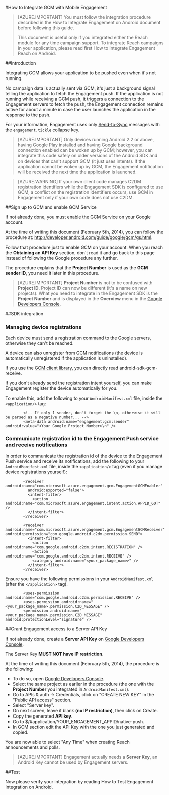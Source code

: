 <properties 
	pageTitle="Azure Mobile Engagement Android SDK Integration" 
	description="Latest updates and procedures for Android SDK for Azure Mobile Engagement"
	services="mobile-engagement" 
	documentationCenter="mobile" 
	authors="kpiteira" 
	manager="dwrede" 
	editor="" />

<tags 
	ms.service="mobile-engagement" 
	ms.workload="mobile" 
	ms.tgt_pltfrm="mobile-android" 
	ms.devlang="Java" 
	ms.topic="article" 
	ms.date="02/12/2015" 
	ms.author="kapiteir" />

#How to Integrate GCM with Mobile Engagement

> [AZURE.IMPORTANT] You must follow the integration procedure described in the How to Integrate Engagement on Android document before following this guide.
>
> This document is useful only if you integrated either the Reach module for any time campaign support. To integrate Reach campaigns in your application, please read first How to Integrate Engagement Reach on Android.

##Introduction

Integrating GCM allows your application to be pushed even when it's not running.

No campaign data is actually sent via GCM, it's just a background signal telling the application to fetch the Engagement push. If the application is not running while receiving a GCM push, it triggers a connection to the Engagement servers to fetch the push, the Engagement connection remains active for about a minute in case the user launches the application in the response to the push.

For your information, Engagement uses only [Send-to-Sync] messages with the `engagement.tickle` collapse key.

> [AZURE.IMPORTANT] Only devices running Android 2.2 or above, having Google Play installed and having Google background connection enabled can be woken up by GCM; however, you can integrate this code safely on older versions of the Android SDK and on devices that can't support GCM (it just uses intents). If the application cannot be woken up by GCM, the Engagement notification will be received the next time the application is launched.


> [AZURE.WARNING] If your own client code manages C2DM registration identifiers while the Engagement SDK is configured to use GCM, a conflict on the registration identifiers occurs, use GCM in Engagement only if your own code does not use C2DM.

##Sign up to GCM and enable GCM Service

If not already done, you must enable the GCM Service on your Google account.

At the time of writing this document (February 5th, 2014), you can follow the procedure at: [<http://developer.android.com/guide/google/gcm/gs.html>].

Follow that procedure just to enable GCM on your account. When you reach the **Obtaining an API Key** section, don't read it and go back to this page instead of following the Google procedure any further.

The procedure explains that the **Project Number** is used as the **GCM sender ID**, you need it later in this procedure.

> [AZURE.IMPORTANT] **Project Number** is not to be confused with **Project ID**. Project ID can now be different (it's a name on new projects). What you need to integrate in the Engagement SDK is the **Project Number** and is displayed in the **Overview** menu in the [Google Developers Console].

##SDK integration

### Managing device registrations

Each device must send a registration command to the Google servers, otherwise they can't be reached.

A device can also unregister from GCM notifications (the device is automatically unregistered if the application is uninstalled).

If you use the [GCM client library], you can directly read android-sdk-gcm-receive.

If you don't already send the registration intent yourself, you can make Engagement register the device automatically for you.

To enable this, add the following to your `AndroidManifest.xml` file, inside the `<application/>` tag:

			<!-- If only 1 sender, don't forget the \n, otherwise it will be parsed as a negative number... -->
			<meta-data android:name="engagement:gcm:sender" android:value="<Your Google Project Number>\n" />

### Communicate registration id to the Engagement Push service and receive notifications

In order to communicate the registration id of the device to the Engagement Push service and receive its notifications, add the following to your `AndroidManifest.xml` file, inside the `<application/>` tag (even if you manage device registrations yourself):

			<receiver android:name="com.microsoft.azure.engagement.gcm.EngagementGCMEnabler"
			  android:exported="false">
			  <intent-filter>
			    <action android:name="com.microsoft.azure.engagement.intent.action.APPID_GOT" />
			  </intent-filter>
			</receiver>
			
			<receiver android:name="com.microsoft.azure.engagement.gcm.EngagementGCMReceiver" android:permission="com.google.android.c2dm.permission.SEND">
			  <intent-filter>
			    <action android:name="com.google.android.c2dm.intent.REGISTRATION" />
			    <action android:name="com.google.android.c2dm.intent.RECEIVE" />
			    <category android:name="<your_package_name>" />
			  </intent-filter>
			</receiver>

Ensure you have the following permissions in your `AndroidManifest.xml` (after the `</application>` tag).

			<uses-permission android:name="com.google.android.c2dm.permission.RECEIVE" />
			<uses-permission android:name="<your_package_name>.permission.C2D_MESSAGE" />
			<permission android:name="<your_package_name>.permission.C2D_MESSAGE" android:protectionLevel="signature" />

##Grant Engagement access to a Server API Key

If not already done, create a **Server API Key** on [Google Developers Console].

The Server Key **MUST NOT have IP restriction**.

At the time of writing this document (February 5th, 2014), the procedure is the following:

-   To do so, open [Google Developers Console].
-   Select the same project as earlier in the procedure (the one with the **Project Number** you integrated in `AndroidManifest.xml`).
-   Go to APIs & auth -\> Credentials, click on "CREATE NEW KEY" in the "Public API access" section.
-   Select "Server key".
-   On next screen, leave it blank **(no IP restriction)**, then click on Create.
-   Copy the generated **API key**.
-   Go to $/\#application/YOUR\_ENGAGEMENT\_APPID/native-push.
-   In GCM section edit the API Key with the one you just generated and copied.

You are now able to select "Any Time" when creating Reach announcements and polls.

> [AZURE.IMPORTANT] Engagement actually needs a **Server Key**, an Android Key cannot be used by Engagement servers.

##Test

Now please verify your integration by reading How to Test Engagement Integration on Android.


[Send-to-Sync]:http://developer.android.com/google/gcm/adv.html#collapsible
[<http://developer.android.com/guide/google/gcm/gs.html>]:http://developer.android.com/guide/google/gcm/gs.html
[Google Developers Console]:https://cloud.google.com/console
[GCM client library]:http://developer.android.com/guide/google/gcm/gs.html#libs
[Google Developers Console]:https://cloud.google.com/console

